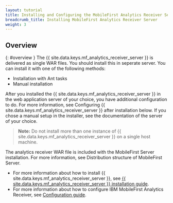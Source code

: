```yaml
---
layout: tutorial
title: Installing and Configuring the MobileFirst Analytics Receiver Server
breadcrumb_title: Installing MobileFirst Analytics Receiver Server
weight: 3
---
```

<!-- NLS_CHARSET=UTF-8 -->
## Overview
{: #overview }
The {{ site.data.keys.mf_analytics_receiver_server }} is delivered as single WAR files. You should install this in seperate server. You can install it with one of the following methods:

* Installation with Ant tasks
* Manual installation

After you installed the {{ site.data.keys.mf_analytics_receiver_server }} in the web application server of your choice, you have additional configuration to do. For more information, see Configuring {{ site.data.keys.mf_analytics_receiver_server }} after installation below. If you chose a manual setup in the installer, see the documentation of the server of your choice.

> **Note:** Do not install more than one instance of {{ site.data.keys.mf_analytics_receiver_server }} on a single host machine.

The analytics receiver WAR file is included with the MobileFirst Server installation. For more information, see Distribution structure of MobileFirst Server.

* For more information about how to install {{ site.data.keys.mf_analytics_receiver_server }}, see [{{ site.data.keys.mf_analytics_receiver_server }} installation guide](installation).
* For more information about how to configure IBM MobileFirst Analytics Receiver, see [Configuration guide](configuration).
